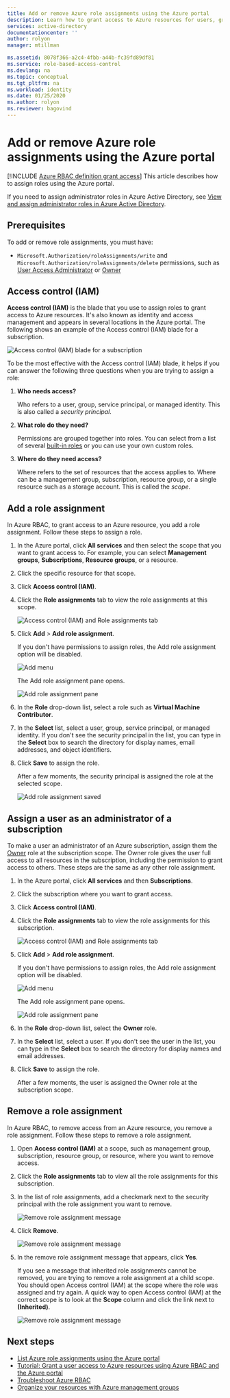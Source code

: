 ```yaml
---
title: Add or remove Azure role assignments using the Azure portal
description: Learn how to grant access to Azure resources for users, groups, service principals, or managed identities using Azure role-based access control (Azure RBAC) and the Azure portal.
services: active-directory
documentationcenter: ''
author: rolyon
manager: mtillman

ms.assetid: 8078f366-a2c4-4fbb-a44b-fc39fd89df81
ms.service: role-based-access-control
ms.devlang: na
ms.topic: conceptual
ms.tgt_pltfrm: na
ms.workload: identity
ms.date: 01/25/2020
ms.author: rolyon
ms.reviewer: bagovind
---
```


# Add or remove Azure role assignments using the Azure portal

[!INCLUDE [Azure RBAC definition grant access](../../includes/role-based-access-control-definition-grant.md)] This article describes how to assign roles using the Azure portal.

If you need to assign administrator roles in Azure Active Directory, see [View and assign administrator roles in Azure Active Directory](../active-directory/users-groups-roles/directory-manage-roles-portal.md).

## Prerequisites

To add or remove role assignments, you must have:

- `Microsoft.Authorization/roleAssignments/write` and `Microsoft.Authorization/roleAssignments/delete` permissions, such as [User Access Administrator](built-in-roles.md#user-access-administrator) or [Owner](built-in-roles.md#owner)

## Access control (IAM)

**Access control (IAM)** is the blade that you use to assign roles to grant access to Azure resources. It's also known as identity and access management and appears in several locations in the Azure portal. The following shows an example of the Access control (IAM) blade for a subscription.

![Access control (IAM) blade for a subscription](./media/role-assignments-portal/access-control-subscription.png)

To be the most effective with the Access control (IAM) blade, it helps if you can answer the following three questions when you are trying to assign a role:

1. **Who needs access?**

    Who refers to a user, group, service principal, or managed identity. This is also called a *security principal*.

1. **What role do they need?**

    Permissions are grouped together into roles. You can select from a list of several [built-in roles](built-in-roles.md) or you can use your own custom roles.

1. **Where do they need access?**

    Where refers to the set of resources that the access applies to. Where can be a management group, subscription, resource group, or a single resource such as a storage account. This is called the *scope*.

## Add a role assignment

In Azure RBAC, to grant access to an Azure resource, you add a role assignment. Follow these steps to assign a role.

1. In the Azure portal, click **All services** and then select the scope that you want to grant access to. For example, you can select **Management groups**, **Subscriptions**, **Resource groups**, or a resource.

1. Click the specific resource for that scope.

1. Click **Access control (IAM)**.

1. Click the **Role assignments** tab to view the role assignments at this scope.

    ![Access control (IAM) and Role assignments tab](./media/role-assignments-portal/role-assignments.png)

1. Click **Add** > **Add role assignment**.

   If you don't have permissions to assign roles, the Add role assignment option will be disabled.

   ![Add menu](./media/role-assignments-portal/add-menu.png)

    The Add role assignment pane opens.

   ![Add role assignment pane](./media/role-assignments-portal/add-role-assignment.png)

1. In the **Role** drop-down list, select a role such as **Virtual Machine Contributor**.

1. In the **Select** list, select a user, group, service principal, or managed identity. If you don't see the security principal in the list, you can type in the **Select** box to search the directory for display names, email addresses, and object identifiers.

1. Click **Save** to assign the role.

   After a few moments, the security principal is assigned the role at the selected scope.

    ![Add role assignment saved](./media/role-assignments-portal/add-role-assignment-save.png)

## Assign a user as an administrator of a subscription

To make a user an administrator of an Azure subscription, assign them the [Owner](built-in-roles.md#owner) role at the subscription scope. The Owner role gives the user full access to all resources in the subscription, including the permission to grant access to others. These steps are the same as any other role assignment.

1. In the Azure portal, click **All services** and then **Subscriptions**.

1. Click the subscription where you want to grant access.

1. Click **Access control (IAM)**.

1. Click the **Role assignments** tab to view the role assignments for this subscription.

    ![Access control (IAM) and Role assignments tab](./media/role-assignments-portal/role-assignments.png)

1. Click **Add** > **Add role assignment**.

   If you don't have permissions to assign roles, the Add role assignment option will be disabled.

   ![Add menu](./media/role-assignments-portal/add-menu.png)

    The Add role assignment pane opens.

   ![Add role assignment pane](./media/role-assignments-portal/add-role-assignment.png)

1. In the **Role** drop-down list, select the **Owner** role.

1. In the **Select** list, select a user. If you don't see the user in the list, you can type in the **Select** box to search the directory for display names and email addresses.

1. Click **Save** to assign the role.

   After a few moments, the user is assigned the Owner role at the subscription scope.

## Remove a role assignment

In Azure RBAC, to remove access from an Azure resource, you remove a role assignment. Follow these steps to remove a role assignment.

1. Open **Access control (IAM)** at a scope, such as management group, subscription, resource group, or resource, where you want to remove access.

1. Click the **Role assignments** tab to view all the role assignments for this subscription.

1. In the list of role assignments, add a checkmark next to the security principal with the role assignment you want to remove.

   ![Remove role assignment message](./media/role-assignments-portal/remove-role-assignment-select.png)

1. Click **Remove**.

   ![Remove role assignment message](./media/role-assignments-portal/remove-role-assignment.png)

1. In the remove role assignment message that appears, click **Yes**.

    If you see a message that inherited role assignments cannot be removed, you are trying to remove a role assignment at a child scope. You should open Access control (IAM) at the scope where the role was assigned and try again. A quick way to open Access control (IAM) at the correct scope is to look at the **Scope** column and click the link next to **(Inherited)**.

   ![Remove role assignment message](./media/role-assignments-portal/remove-role-assignment-inherited.png)

## Next steps

- [List Azure role assignments using the Azure portal](role-assignments-list-portal.md)
- [Tutorial: Grant a user access to Azure resources using Azure RBAC and the Azure portal](quickstart-assign-role-user-portal.md)
- [Troubleshoot Azure RBAC](troubleshooting.md)
- [Organize your resources with Azure management groups](../governance/management-groups/overview.md)
